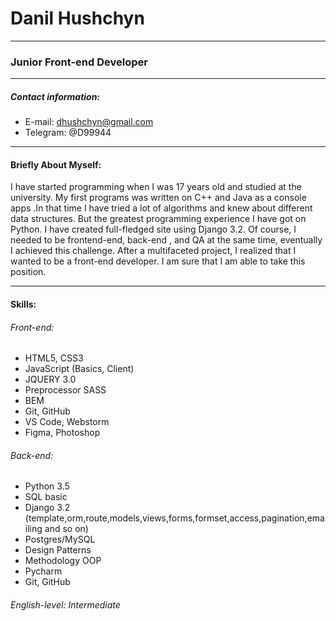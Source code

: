 # Danil Hushchyn
*********
### Junior Front-end Developer
*************
##### Contact information:
* E-mail: dhushchyn@gmail.com
* Telegram: @D99944
*************

#### Briefly About Myself:
 I have started programming when I was 17 years old and studied at the university. My first programs was written on C++ and Java as a console apps 
 .In that time I have tried a lot of algorithms and knew about different data structures. But the greatest programming experience I have got on Python. 
 I have created full-fledged site using Django 3.2. Of course, I needed to be frontend-end, back-end , and QA at the same time, eventually I achieved this challenge. 
After a multifaceted project, I realized that I wanted to be a front-end developer. I am sure that I am able to take this position.
 *************
####  Skills:
######  Front-end:
* HTML5, CSS3
* JavaScript (Basics, Client)
* JQUERY 3.0
* Preprocessor SASS
* BEM
* Git, GitHub
* VS Code, Webstorm
* Figma, Photoshop

######  Back-end:
* Python 3.5
* SQL basic
* Django 3.2 (template,orm,route,models,views,forms,formset,access,pagination,emailing and so on)
* Postgres/MySQL
* Design Patterns
* Methodology OOP
* Pycharm
* Git, GitHub

######  English-level: Intermediate
 

